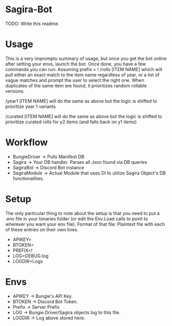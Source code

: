 # Sagira-Bot

TODO: Write this readme.

# Usage
This is a very impromptu summary of usage, but once you get the bot online after setting your envs, launch the bot. Once done, you have a few commands you can run:
Assuming prefix = !
/rolls [ITEM NAME] which will pull either an exact match to the item name regardless of year, or a list of vague matches and prompt the user to select the right one. When duplicates of the same item are found, it prioritizes random rollable versions.

/year1 [ITEM NAME] will do the same as above but the logic is shifted to prioritize year 1 variants

/curated [ITEM NAME] will do the same as above but the logic is shifted to prioritize curated rolls for y2 items (and falls back on y1 items)

# Workflow
* BungieDriver -> Pulls Manifest DB
* Sagira -> Your DB handler. Parses all Json found via DB queries
* SagiraBot -> Discord Bot instance
* SagiraModule -> Actual Module that uses DI to utilize Sagira Object's DB functionalities. 

# Setup
The only particular thing to note about the setup is that you need to put a .env file in your binaries folder (or edit the Env.Load calls to point to wherever you want your env file).
Format of that file: Plaintext file with each of these entries on their own lines.

* APIKEY=
* BTOKEN=
* PREFIX=!
* LOG=DEBUG.log
* LOGDIR=Logs

# Envs
* APIKEY -> Bungie's API Key.
* BTOKEN -> Discord Bot Token.
* Prefix -> Server Prefix
* LOG -> Bungie.Driver/Sagira objects log to this file.
* LOGDIR -> Log above stored here.
